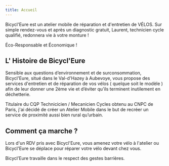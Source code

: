 ```yaml
---
title: Accueil
---
```


Bicycl'Eure est un atelier mobile de réparation et d'entretien de VÉLOS. Sur simple rendez-vous et après un diagnostic gratuit, Laurent, technicien cycle qualifié, redonnera vie à votre monture !

Éco-Responsable et Économique !

## L' Histoire de Bicycl'Eure

Sensible aux questions d’environnement et de surconsommation, Bicycl'Eure, situé dans le Val-d'Hazey à Aubevoye, vous propose des services d'entretien et de  réparation de vos  vélos ( quelque soit le modèle ) afin de leur donner une 2ème vie et d’éviter qu’ils terminent inutilement en déchetterie. 

Titulaire du CQP Technicicien / Mecanicien Cycles obtenu au CNPC de Paris, j'ai décidé de créer un Atelier Mobile dans le but  de recréer un service de proximité aussi bien rural qu’urbain.  

## Comment ça marche ?

Lors d'un RDV pris avec Bicycl'Eure,  vous amenez votre vélo à l'atelier ou Bicycl'Eure se déplace pour réparer votre vélo devant chez vous.

Bicycl’Eure travaille dans le respect des gestes barrières.

